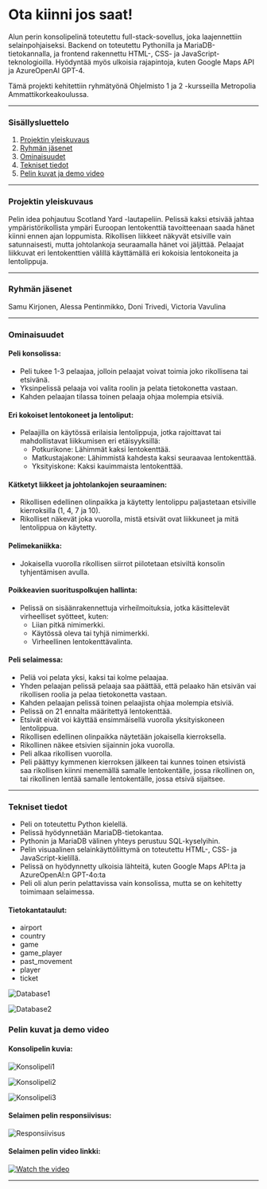 # Ota kiinni jos saat!

Alun perin konsolipelinä toteutettu full-stack-sovellus, joka laajennettiin selainpohjaiseksi. Backend on toteutettu Pythonilla ja MariaDB-tietokannalla, ja frontend rakennettu HTML-, CSS- ja JavaScript-teknologioilla. Hyödyntää myös ulkoisia rajapintoja, kuten Google Maps API ja AzureOpenAI GPT-4. 

Tämä projekti kehitettiin ryhmätyönä Ohjelmisto 1 ja 2 -kursseilla Metropolia Ammattikorkeakoulussa.

---

### Sisällysluettelo

1. [Projektin yleiskuvaus](#projektin-yleiskuvaus)
2. [Ryhmän jäsenet](#Ryhmän-jäsenet)
3. [Ominaisuudet](#Ominaisuudet)
4. [Tekniset tiedot](#Tekniset-tiedot)
5. [Pelin kuvat ja demo video](#Pelin-kuvat-ja-demo-video)

---

### Projektin yleiskuvaus

Pelin idea pohjautuu Scotland Yard -lautapeliin. Pelissä kaksi etsivää jahtaa ympäristörikollista ympäri Euroopan lentokenttiä tavoitteenaan saada hänet kiinni ennen ajan loppumista. Rikollisen liikkeet näkyvät etsiville vain satunnaisesti, mutta johtolankoja seuraamalla hänet voi jäljittää. Pelaajat liikkuvat eri lentokenttien välillä käyttämällä eri kokoisia lentokoneita ja lentolippuja.

---

### Ryhmän jäsenet

Samu Kirjonen, Alessa Pentinmikko, Doni Trivedi, Victoria Vavulina

---

### Ominaisuudet

#### Peli konsolissa:

- Peli tukee 1-3 pelaajaa, jolloin pelaajat voivat toimia joko rikollisena tai etsivänä.
- Yksinpelissä pelaaja voi valita roolin ja pelata tietokonetta vastaan.
- Kahden pelaajan tilassa toinen pelaaja ohjaa molempia etsiviä.

#### Eri kokoiset lentokoneet ja lentoliput:

- Pelaajilla on käytössä erilaisia lentolippuja, jotka rajoittavat tai mahdollistavat liikkumisen eri etäisyyksillä:
  - Potkurikone: Lähimmät kaksi lentokenttää.
  - Matkustajakone: Lähimmistä kahdesta kaksi seuraavaa lentokenttää.
  - Yksityiskone: Kaksi kauimmaista lentokenttää.

#### Kätketyt liikkeet ja johtolankojen seuraaminen:

- Rikollisen edellinen olinpaikka ja käytetty lentolippu paljastetaan etsiville kierroksilla (1, 4, 7 ja 10).
- Rikolliset näkevät joka vuorolla, mistä etsivät ovat liikkuneet ja mitä lentolippua on käytetty.

#### Pelimekaniikka:

- Jokaisella vuorolla rikollisen siirrot piilotetaan etsiviltä konsolin tyhjentämisen avulla.

#### Poikkeavien suorituspolkujen hallinta:

- Pelissä on sisäänrakennettuja virheilmoituksia, jotka käsittelevät virheelliset syötteet, kuten:
  - Liian pitkä nimimerkki.
  - Käytössä oleva tai tyhjä nimimerkki.
  - Virheellinen lentokenttävalinta.

#### Peli selaimessa:

- Peliä voi pelata yksi, kaksi tai kolme pelaajaa.‬
- Yhden pelaajan pelissä pelaaja saa päättää, että pelaako hän etsivän vai‬ rikollisen roolia ja pelaa tietokonetta vastaan.‬
- Kahden pelaajan pelissä toinen pelaajista ohjaa molempia etsiviä.‬
- Pelissä on 21 ennalta määritettyä lentokenttää.‬
- Etsivät eivät voi käyttää ensimmäisellä vuorolla yksityiskoneen lentolippua.‬
- Rikollisen edellinen olinpaikka näytetään jokaisella kierroksella.‬
- Rikollinen näkee etsivien sijainnin joka vuorolla.‬
- Peli alkaa rikollisen vuorolla.‬
- Peli päättyy kymmenen kierroksen jälkeen tai kunnes toinen etsivistä saa‬ rikollisen kiinni menemällä samalle lentokentälle, jossa rikollinen on, tai‬ rikollinen lentää samalle lentokentälle, jossa etsivä sijaitsee.‬
  ‭

---

### Tekniset tiedot

- Peli on toteutettu Python kielellä.
- Pelissä hyödynnetään MariaDB-tietokantaa.
- Pythonin ja MariaDB välinen yhteys perustuu SQL-kyselyihin.
- Pelin visuaalinen selainkäyttöliittymä on toteutettu HTML-, CSS- ja JavaScript-kielillä.
- Pelissä on hyödynnetty ulkoisia lähteitä, kuten Google Maps API:ta ja AzureOpenAI:n GPT-4o:ta
- Peli oli alun perin pelattavissa vain konsolissa, mutta se on kehitetty toimimaan selaimessa.

#### Tietokantataulut:

- airport
- country
- game
- game_player
- past_movement
- player
- ticket

![Database1](./frontend/assets/database1.png)

![Database2](./frontend/assets/database2.png)

### Pelin kuvat ja demo video

#### Konsolipelin kuvia:

<!-- <img width="1187" alt="Screenshot 2024-10-09 at 1 52 38" src="https://github.com/user-attachments/assets/cd1e155a-07fe-42b4-ad87-a130368565ba"> -->

![Konsolipeli1](./frontend/assets/konsolipeli1.png)

<!-- <img width="1182" alt="Screenshot 2024-10-09 at 1 53 22" src="https://github.com/user-attachments/assets/2fdabdf1-9f78-414f-8525-0dd1a687f665"> -->

![Konsolipeli2](./frontend/assets/konsolipeli2.png)

<!-- <img width="1182" alt="Screenshot 2024-10-09 at 1 53 53" src="https://github.com/user-attachments/assets/d38b4128-a051-40f0-bf05-a6ee055b71aa"> -->

![Konsolipeli3](./frontend/assets/konsolipeli3.png)

#### Selaimen pelin responsiivisus:

![Responsiivisus](./frontend/assets/Responsiivisus.png)

#### Selaimen pelin video linkki:

[![Watch the video](./frontend/assets/YT_video.png)](https://www.youtube.com/watch?v=2oeH_PIistw)

---
